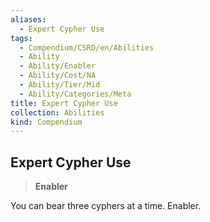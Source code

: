 ```yaml
---
aliases:
  - Expert Cypher Use
tags:
  - Compendium/CSRD/en/Abilities
  - Ability
  - Ability/Enabler
  - Ability/Cost/NA
  - Ability/Tier/Mid
  - Ability/Categories/Meta
title: Expert Cypher Use
collection: Abilities
kind: Compendium
---
```

## Expert Cypher Use  
>**Enabler**
  
You can bear three cyphers at a time. Enabler.